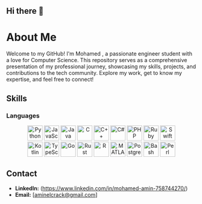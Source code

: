 ## Hi there 👋

# About Me

Welcome to my GitHub! I'm Mohamed , a passionate engineer student with a love for Computer Science. This repository serves as a comprehensive presentation of my professional journey, showcasing my skills, projects, and contributions to the tech community. Explore my work, get to know my expertise, and feel free to connect!


## Skills

### Languages

<p align="center">
  <img src="https://cdn.jsdelivr.net/gh/devicons/devicon/icons/python/python-original.svg" title="Python" alt="Python" width="40" height="40"/>
  <img src="https://cdn.jsdelivr.net/gh/devicons/devicon/icons/javascript/javascript-original.svg" title="JavaScript" alt="JavaScript" width="40" height="40"/>
  <img src="https://cdn.jsdelivr.net/gh/devicons/devicon/icons/java/java-original.svg" title="Java" alt="Java" width="40" height="40"/>
  <img src="https://cdn.jsdelivr.net/gh/devicons/devicon/icons/c/c-original.svg" title="C" alt="C" width="40" height="40"/>
  <img src="https://cdn.jsdelivr.net/gh/devicons/devicon/icons/cplusplus/cplusplus-original.svg" title="C++" alt="C++" width="40" height="40"/>
  <img src="https://cdn.jsdelivr.net/gh/devicons/devicon/icons/csharp/csharp-original.svg" title="C#" alt="C#" width="40" height="40"/>
  <img src="https://cdn.jsdelivr.net/gh/devicons/devicon/icons/php/php-original.svg" title="PHP" alt="PHP" width="40" height="40"/>
  <img src="https://cdn.jsdelivr.net/gh/devicons/devicon/icons/ruby/ruby-original.svg" title="Ruby" alt="Ruby" width="40" height="40"/>
  <img src="https://cdn.jsdelivr.net/gh/devicons/devicon/icons/swift/swift-original.svg" title="Swift" alt="Swift" width="40" height="40"/>
  <br />
  <img src="https://cdn.jsdelivr.net/gh/devicons/devicon/icons/kotlin/kotlin-original.svg" title="Kotlin" alt="Kotlin" width="40" height="40"/>
  <img src="https://cdn.jsdelivr.net/gh/devicons/devicon/icons/typescript/typescript-original.svg" title="TypeScript" alt="TypeScript" width="40" height="40"/>
  <img src="https://cdn.jsdelivr.net/gh/devicons/devicon/icons/go/go-original.svg" title="Go" alt="Go" width="40" height="40"/>
  <img src="https://upload.wikimedia.org/wikipedia/commons/d/d5/Rust_programming_language_black_logo.svg" title="Rust" alt="Rust" width="40" height="40"/>
  <img src="https://cdn.jsdelivr.net/gh/devicons/devicon/icons/r/r-original.svg" title="R" alt="R" width="40" height="40"/>
  <img src="https://cdn.jsdelivr.net/gh/devicons/devicon/icons/matlab/matlab-original.svg" title="MATLAB" alt="MATLAB" width="40" height="40"/>
  <img src="https://cdn.jsdelivr.net/gh/devicons/devicon/icons/postgresql/postgresql-original.svg" title="PostgreSQL" alt="PostgreSQL" width="40" height="40"/>
  <img src="https://cdn.jsdelivr.net/gh/devicons/devicon/icons/bash/bash-original.svg" title="Bash" alt="Bash" width="40" height="40"/>
  <img src="https://cdn.jsdelivr.net/gh/devicons/devicon/icons/perl/perl-original.svg" title="Perl" alt="Perl" width="40" height="40"/>
</p>

## Contact

- **LinkedIn:** (https://www.linkedin.com/in/mohamed-amin-758744270/)
- **Email:** [aminelcrack@gmail.com]

